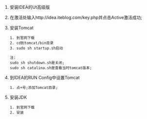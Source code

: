 1. 安装IDEA的Ut高级版
2. 在激活处输入http://idea.iteblog.com/key.php并点击Active激活成功;
3. 安装Tomcat
	
	```
	1. 到官网下载
	2. cd到tomcat/bin目录
	3. sudo sh startup.sh启动
	
	注:
	sudo sh shutdown.sh是关闭;
	sudo sh catalina.sh是查看当时tomcat版本;
	```

4. 到IDEA的RUN Config中设置Tomcat
	
	```
	1. 点+号;添加Tomcat目录;
	```
	
5. 安装JDK

	```
	1. 到官网下载
	2. 安装
	```